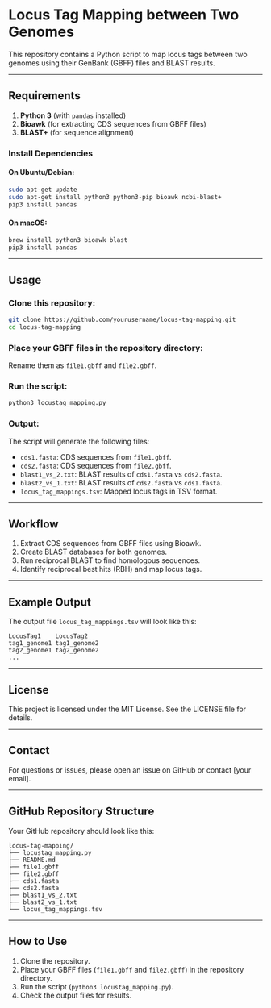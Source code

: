 # Locus Tag Mapping between Two Genomes

This repository contains a Python script to map locus tags between two genomes using their GenBank (GBFF) files and BLAST results.

---

## **Requirements**

1. **Python 3** (with `pandas` installed)
2. **Bioawk** (for extracting CDS sequences from GBFF files)
3. **BLAST+** (for sequence alignment)

### **Install Dependencies**

#### **On Ubuntu/Debian:**
```bash
sudo apt-get update
sudo apt-get install python3 python3-pip bioawk ncbi-blast+
pip3 install pandas
```

#### **On macOS:**
```bash
brew install python3 bioawk blast
pip3 install pandas
```

---

## **Usage**

### **Clone this repository:**
```bash
git clone https://github.com/yourusername/locus-tag-mapping.git
cd locus-tag-mapping
```

### **Place your GBFF files in the repository directory:**
Rename them as `file1.gbff` and `file2.gbff`.

### **Run the script:**
```bash
python3 locustag_mapping.py
```

### **Output:**
The script will generate the following files:

- `cds1.fasta`: CDS sequences from `file1.gbff`.
- `cds2.fasta`: CDS sequences from `file2.gbff`.
- `blast1_vs_2.txt`: BLAST results of `cds1.fasta` vs `cds2.fasta`.
- `blast2_vs_1.txt`: BLAST results of `cds2.fasta` vs `cds1.fasta`.
- `locus_tag_mappings.tsv`: Mapped locus tags in TSV format.

---

## **Workflow**

1. Extract CDS sequences from GBFF files using Bioawk.
2. Create BLAST databases for both genomes.
3. Run reciprocal BLAST to find homologous sequences.
4. Identify reciprocal best hits (RBH) and map locus tags.

---

## **Example Output**

The output file `locus_tag_mappings.tsv` will look like this:

```
LocusTag1    LocusTag2
tag1_genome1 tag1_genome2
tag2_genome1 tag2_genome2
...
```

---

## **License**

This project is licensed under the MIT License. See the LICENSE file for details.

---

## **Contact**

For questions or issues, please open an issue on GitHub or contact [your email].

---

## **GitHub Repository Structure**

Your GitHub repository should look like this:
```
locus-tag-mapping/
├── locustag_mapping.py
├── README.md
├── file1.gbff
├── file2.gbff
├── cds1.fasta
├── cds2.fasta
├── blast1_vs_2.txt
├── blast2_vs_1.txt
└── locus_tag_mappings.tsv
```

---

## **How to Use**

1. Clone the repository.
2. Place your GBFF files (`file1.gbff` and `file2.gbff`) in the repository directory.
3. Run the script (`python3 locustag_mapping.py`).
4. Check the output files for results.



